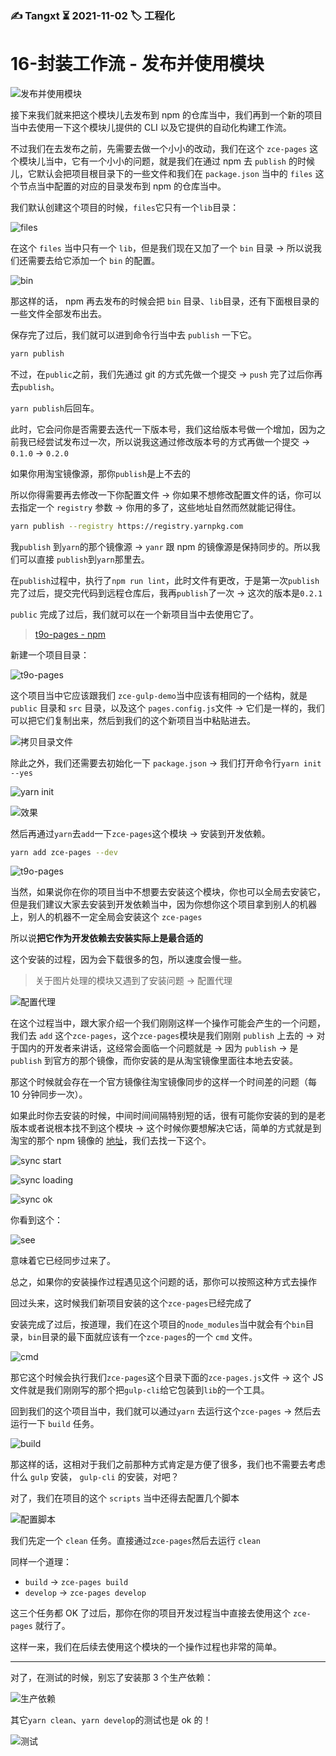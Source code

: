 ### ✍️ Tangxt ⏳ 2021-11-02 🏷️ 工程化

# 16-封装工作流 - 发布并使用模块

![发布并使用模块](assets/img/2021-11-02-14-03-19.png)

接下来我们就来把这个模块儿去发布到 npm 的仓库当中，我们再到一个新的项目当中去使用一下这个模块儿提供的 CLI 以及它提供的自动化构建工作流。

不过我们在去发布之前，先需要去做一个小小的改动，我们在这个 `zce-pages` 这个模块儿当中，它有一个小小的问题，就是我们在通过 npm 去 `publish` 的时候儿，它默认会把项目根目录下的一些文件和我们在 `package.json` 当中的 `files` 这个节点当中配置的对应的目录发布到 npm 的仓库当中。

我们默认创建这个项目的时候，`files`它只有一个`lib`目录：

![files](assets/img/2021-11-02-18-12-58.png)

在这个 `files` 当中只有一个 `lib`，但是我们现在又加了一个 `bin` 目录 -> 所以说我们还需要去给它添加一个 `bin` 的配置。

![bin](assets/img/2021-11-02-18-15-30.png)

那这样的话， npm 再去发布的时候会把 `bin` 目录、`lib`目录，还有下面根目录的一些文件全部发布出去。

保存完了过后，我们就可以进到命令行当中去 `publish` 一下它。

``` bash
yarn publish
```

不过，在`public`之前，我们先通过 git 的方式先做一个提交 -> `push` 完了过后你再去`publish`。

`yarn publish`后回车。

此时，它会问你是否需要去迭代一下版本号，我们这给版本号做一个增加，因为之前我已经尝试发布过一次，所以说我这通过修改版本号的方式再做一个提交 -> `0.1.0` -> `0.2.0`

如果你用淘宝镜像源，那你`publish`是上不去的

所以你得需要再去修改一下你配置文件 -> 你如果不想修改配置文件的话，你可以去指定一个 `registry` 参数 -> 你用的多了，这些地址自然而然就能记得住。

``` bash
yarn publish --registry https://registry.yarnpkg.com
```

我`publish` 到`yarn`的那个镜像源 -> `yanr` 跟 npm 的镜像源是保持同步的。所以我们可以直接 `publish`到`yarn`那里去。

在`publish`过程中，执行了`npm run lint`，此时文件有更改，于是第一次`publish`完了过后，提交完代码到远程仓库后，我再`publish`了一次 -> 这次的版本是`0.2.1`

`public` 完成了过后，我们就可以在一个新项目当中去使用它了。

> [t9o-pages  -  npm](https://www.npmjs.com/package/t9o-pages)

新建一个项目目录：

![t9o-pages](assets/img/2021-11-02-18-54-04.png)

这个项目当中它应该跟我们 `zce-gulp-demo`当中应该有相同的一个结构，就是 `public` 目录和 `src` 目录，以及这个 `pages.config.js`文件 -> 它们是一样的，我们可以把它们复制出来，然后到我们的这个新项目当中粘贴进去。

![拷贝目录文件](assets/img/2021-11-02-18-56-24.png)

除此之外，我们还需要去初始化一下 `package.json` -> 我们打开命令行`yarn init --yes`

![yarn init](assets/img/2021-11-02-18-57-57.png)

![效果](assets/img/2021-11-02-18-59-08.png)

然后再通过`yarn`去`add`一下`zce-pages`这个模块 -> 安装到开发依赖。

``` bash
yarn add zce-pages --dev
```

![t9o-pages](assets/img/2021-11-02-19-07-01.png)

当然，如果说你在你的项目当中不想要去安装这个模块，你也可以全局去安装它，但是我们建议大家去安装到开发依赖当中，因为你想你这个项目拿到别人的机器上，别人的机器不一定全局会安装这个 `zce-pages`

所以说**把它作为开发依赖去安装实际上是最合适的**

这个安装的过程，因为会下载很多的包，所以速度会慢一些。

> 关于图片处理的模块又遇到了安装问题 -> 配置代理

![配置代理](assets/img/2021-11-02-19-22-14.png)

在这个过程当中，跟大家介绍一个我们刚刚这样一个操作可能会产生的一个问题，我们去 `add` 这个`zce-pages`，这个`zce-pages`模块是我们刚刚 `publish` 上去的 -> 对于国内的开发者来讲话，这经常会面临一个问题就是 -> 因为 `publish` -> 是 `publish` 到官方的那个镜像，而你安装的是从淘宝镜像里面往本地去安装。

那这个时候就会存在一个官方镜像往淘宝镜像同步的这样一个时间差的问题（每 10 分钟同步一次）。

如果此时你去安装的时候，中间时间间隔特别短的话，很有可能你安装的到的是老版本或者说根本找不到这个模块 -> 这个时候你要想解决它话，简单的方式就是到淘宝的那个 npm 镜像的 [地址](https://npmmirror.com/)，我们去找一下这个。

![sync start](assets/img/2021-11-02-18-43-22.png)

![sync loading](assets/img/2021-11-02-18-41-12.png)

![sync ok](assets/img/2021-11-02-19-00-32.png)

你看到这个：

![see](assets/img/2021-11-02-18-45-05.png)

意味着它已经同步过来了。

总之，如果你的安装操作过程遇见这个问题的话，那你可以按照这种方式去操作

回过头来，这时候我们新项目安装的这个`zce-pages`已经完成了

安装完成了过后，按道理，我们在这个项目的`node_modules`当中就会有个`bin`目录，`bin`目录的最下面就应该有一个`zce-pages`的一个 `cmd` 文件。

![cmd](assets/img/2021-11-02-19-09-33.png)

那它这个时候会执行我们`zce-pages`这个目录下面的`zce-pages.js`文件 -> 这个 JS 文件就是我们刚刚写的那个把`gulp-cli`给它包装到`lib`的一个工具。

回到我们的这个项目当中，我们就可以通过`yarn` 去运行这个`zce-pages` -> 然后去运行一下 `build` 任务。

![build](assets/img/2021-11-02-19-23-26.png)

那这样的话，这相对于我们之前那种方式肯定是方便了很多，我们也不需要去考虑什么 `gulp` 安装， `gulp-cli` 的安装，对吧？

对了，我们在项目的这个 `scripts` 当中还得去配置几个脚本

![配置脚本](assets/img/2021-11-02-19-26-42.png)

我们先定一个 `clean` 任务。直接通过`zce-pages`然后去运行 `clean` 

同样一个道理：

- `build` -> `zce-pages build`
- `develop` -> `zce-pages develop`

这三个任务都 OK 了过后，那你在你的项目开发过程当中直接去使用这个 `zce-pages` 就行了。

这样一来，我们在后续去使用这个模块的一个操作过程也非常的简单。

---

对了，在测试的时候，别忘了安装那 3 个生产依赖：

![生产依赖](assets/img/2021-11-02-19-34-27.png)

其它`yarn clean`、`yarn develop`的测试也是 ok 的！

![测试](assets/img/2021-11-02-19-36-37.png)
